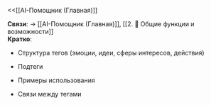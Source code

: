 <<[[AI-Помощник (Главная)]]

**Связи**: → [[AI-Помощник (Главная)]], [[2. 🔧 Общие функции и возможности]]  
**Кратко**:

- Структура тегов (эмоции, идеи, сферы интересов, действия)
    
- Подтеги
    
- Примеры использования
    
- Связи между тегами